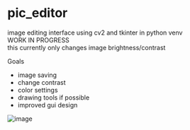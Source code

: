 # pic_editor
image editing interface using cv2 and tkinter in python venv  
WORK IN PROGRESS    
this currently only changes image brightness/contrast


Goals  
- image saving  
- change contrast  
- color settings  
- drawing tools if possible  
- improved gui design  

![image](https://github.com/jerusalemmoore/pic_editor/assets/43590688/0ebb826e-b2cd-44ad-bd39-02e6ac7194c5)
